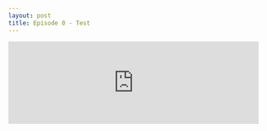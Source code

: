```yaml
---
layout: post
title: Episode 0 - Test
---
```

<iframe width="100%" height="166" scrolling="no" frameborder="no" allow="autoplay" src="https://w.soundcloud.com/player/?url=https%3A//api.soundcloud.com/tracks/735561289&color=%23000000&auto_play=false&hide_related=false&show_comments=true&show_user=true&show_reposts=false&show_teaser=true"></iframe>